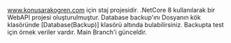 www.konusarakogren.com için staj projesidir.
.NetCore 8 kullanılarak bir WebAPI projesi oluşturulmuştur.
Database backup'ını Dosyanın kök klasöründe [Database(Backup)] klasörü altında bulabilirsiniz. Backupta test için örnek veriler vardır.
Main Branch'i günceldir.

